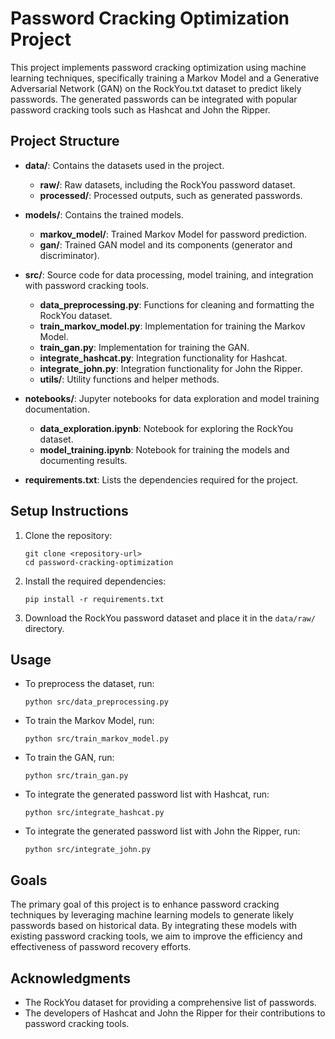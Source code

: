 # Password Cracking Optimization Project

This project implements password cracking optimization using machine learning techniques, specifically training a Markov Model and a Generative Adversarial Network (GAN) on the RockYou.txt dataset to predict likely passwords. The generated passwords can be integrated with popular password cracking tools such as Hashcat and John the Ripper.

## Project Structure

- **data/**: Contains the datasets used in the project.
  - **raw/**: Raw datasets, including the RockYou password dataset.
  - **processed/**: Processed outputs, such as generated passwords.
  
- **models/**: Contains the trained models.
  - **markov_model/**: Trained Markov Model for password prediction.
  - **gan/**: Trained GAN model and its components (generator and discriminator).
  
- **src/**: Source code for data processing, model training, and integration with password cracking tools.
  - **data_preprocessing.py**: Functions for cleaning and formatting the RockYou dataset.
  - **train_markov_model.py**: Implementation for training the Markov Model.
  - **train_gan.py**: Implementation for training the GAN.
  - **integrate_hashcat.py**: Integration functionality for Hashcat.
  - **integrate_john.py**: Integration functionality for John the Ripper.
  - **utils/**: Utility functions and helper methods.
  
- **notebooks/**: Jupyter notebooks for data exploration and model training documentation.
  - **data_exploration.ipynb**: Notebook for exploring the RockYou dataset.
  - **model_training.ipynb**: Notebook for training the models and documenting results.
  
- **requirements.txt**: Lists the dependencies required for the project.

## Setup Instructions

1. Clone the repository:
   ```
   git clone <repository-url>
   cd password-cracking-optimization
   ```

2. Install the required dependencies:
   ```
   pip install -r requirements.txt
   ```

3. Download the RockYou password dataset and place it in the `data/raw/` directory.

## Usage

- To preprocess the dataset, run:
  ```
  python src/data_preprocessing.py
  ```

- To train the Markov Model, run:
  ```
  python src/train_markov_model.py
  ```

- To train the GAN, run:
  ```
  python src/train_gan.py
  ```

- To integrate the generated password list with Hashcat, run:
  ```
  python src/integrate_hashcat.py
  ```

- To integrate the generated password list with John the Ripper, run:
  ```
  python src/integrate_john.py
  ```

## Goals

The primary goal of this project is to enhance password cracking techniques by leveraging machine learning models to generate likely passwords based on historical data. By integrating these models with existing password cracking tools, we aim to improve the efficiency and effectiveness of password recovery efforts.

## Acknowledgments

- The RockYou dataset for providing a comprehensive list of passwords.
- The developers of Hashcat and John the Ripper for their contributions to password cracking tools.